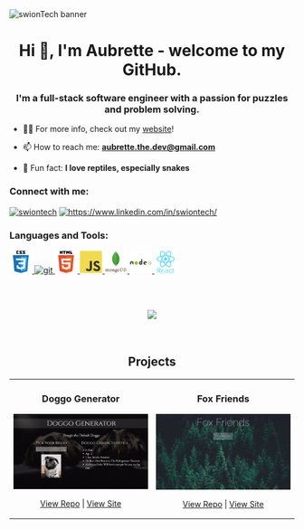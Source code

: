 <img src="https://github.com/swionTech/swionTech/blob/main/cooltones.png?raw=true" alt="swionTech banner">

<h1 align="center">Hi 👋, I'm Aubrette - welcome to my GitHub.</h1>
<h3 align="center">I'm a full-stack software engineer with a passion for puzzles and problem solving.</h3>


- 👨‍💻 For more info, check out my <a href="https://swiontech.com/">website</a>!

- 📫 How to reach me: **aubrette.the.dev@gmail.com**

- 🐍 Fun fact: **I love reptiles, especially snakes**




<h3 align="left">Connect with me:</h3>
<p align="left">
<a href="https://twitter.com/swiontech" target="blank"><img align="center" src="https://raw.githubusercontent.com/rahuldkjain/github-profile-readme-generator/master/src/images/icons/Social/twitter.svg" alt="swiontech" height="30" width="40" /></a>
<a href="https://linkedin.com/in/https://www.linkedin.com/in/swiontech/" target="blank"><img align="center" src="https://raw.githubusercontent.com/rahuldkjain/github-profile-readme-generator/master/src/images/icons/Social/linked-in-alt.svg" alt="https://www.linkedin.com/in/swiontech/" height="30" width="40" /></a>
</p>

  

<h3 align="left">Languages and Tools:</h3>
<p align="left"> <a href="https://www.w3schools.com/css/" target="_blank" rel="noreferrer"> <img src="https://raw.githubusercontent.com/devicons/devicon/master/icons/css3/css3-original-wordmark.svg" alt="css3" width="40" height="40"/> </a> <a href="https://git-scm.com/" target="_blank" rel="noreferrer"> <img src="https://www.vectorlogo.zone/logos/git-scm/git-scm-icon.svg" alt="git" width="40" height="40"/> </a> <a href="https://www.w3.org/html/" target="_blank" rel="noreferrer"> <img src="https://raw.githubusercontent.com/devicons/devicon/master/icons/html5/html5-original-wordmark.svg" alt="html5" width="40" height="40"/> </a> <a href="https://developer.mozilla.org/en-US/docs/Web/JavaScript" target="_blank" rel="noreferrer"> <img src="https://raw.githubusercontent.com/devicons/devicon/master/icons/javascript/javascript-original.svg" alt="javascript" width="40" height="40"/> </a> <a href="https://www.mongodb.com/" target="_blank" rel="noreferrer"> <img src="https://raw.githubusercontent.com/devicons/devicon/master/icons/mongodb/mongodb-original-wordmark.svg" alt="mongodb" width="40" height="40"/> </a> <a href="https://nodejs.org" target="_blank" rel="noreferrer"> <img src="https://raw.githubusercontent.com/devicons/devicon/master/icons/nodejs/nodejs-original-wordmark.svg" alt="nodejs" width="40" height="40"/> </a> <a href="https://reactjs.org/" target="_blank" rel="noreferrer"> <img src="https://raw.githubusercontent.com/devicons/devicon/master/icons/react/react-original-wordmark.svg" alt="react" width="40" height="40"/> </a> </p>
<br>
<br>

<!-- <p>&nbsp;<img align="center" src="https://github-readme-stats.vercel.app/api?username=swiontech&show_icons=true&locale=en" alt="swiontech" /></p> -->

<!-- <p><img align="center" src="https://github-readme-streak-stats.herokuapp.com/?user=swiontech&" alt="swiontech" /></p> -->
<p align="center"><a href="https://git.io/streak-stats"><img src="https://github-readme-streak-stats.herokuapp.com?user=swionTech&theme=github-dark&date_format=M%20j%5B%2C%20Y%5D"/></a></p>
<!-- [![GitHub Streak](http://github-readme-streak-stats.herokuapp.com?user=swionTech&theme=github-dark&date_format=M%20j%5B%2C%20Y%5D)](https://git.io/streak-stats) -->

<br>
<h2 align="center">Projects</h2>
<table>
  <tbody>
    <tr>
      <td width="50%" v-align="top">
        <h3 align="center">Doggo Generator</h3>
        <a href="https://generateadoggo.netlify.app/"><img src="https://github.com/swionTech/DoggoGenerator/blob/main/doggo.gif?raw=true" alt="preview of Doggo Generator app"></a>
        <br>
        <p align="center"><a href="https://github.com/swionTech/DoggoGenerator">View Repo</a>  |  <a href="https://generateadoggo.netlify.app/">View Site</a></p>
      </td> 
      <td width="50%" v-align="top">
        <h3 align="center">Fox Friends</h3>
        <a href="https://foxfriends.netlify.app/"><img src="https://raw.githubusercontent.com/swionTech/foxfriends/main/images/foxfriends.gif" alt="preview of Fox Friends app"></a>
        <br>
        <p align="center"><a href="https://github.com/swionTech/foxfriends">View Repo</a>  |  <a href="https://foxfriends.netlify.app/">View Site</a></p>
      </td>
     <!-- <td width="33.33%" v-align="top">
        <h3 align="center">Hey, Bartender!</h3>
        <a href="https://heybartender.netlify.app/"><img src="https://github.com/swionTech/heybartender/blob/main/heybartendergif.gif" alt="preview of Hey, Bartender! app"></a>
        <br>
        <p align="center"><a href="https://github.com/swionTech/heybartender">View Repo</a>  |  <a href="https://heybartender.netlify.app/">View Site</a></p>
      </td> -->
    </tr>
  </tbody>
 </table>
  

        
